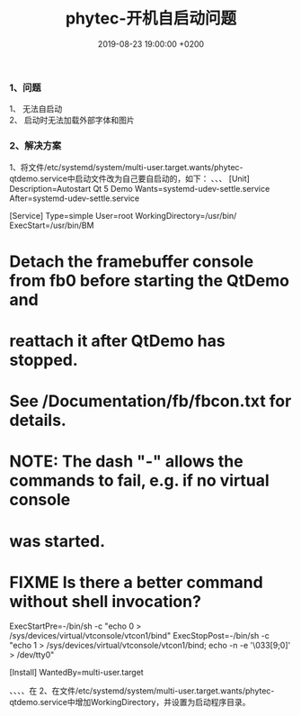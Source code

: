 ﻿---
layout: post
title:  "phytec-开机自启动问题"
date:   2019-08-23 19:00:00 +0200
categories: matlab
---

### 1、问题  
1、 无法自启动  
2、 启动时无法加载外部字体和图片

### 2、解决方案  
1、将文件/etc/systemd/system/multi-user.target.wants/phytec-qtdemo.service中启动文件改为自己要自启动的，如下：
、、、
[Unit]
Description=Autostart Qt 5 Demo
Wants=systemd-udev-settle.service
After=systemd-udev-settle.service

[Service]
Type=simple
User=root
WorkingDirectory=/usr/bin/
ExecStart=/usr/bin/BM

# Detach the framebuffer console from fb0 before starting the QtDemo and
# reattach it after QtDemo has stopped.
# See <linux>/Documentation/fb/fbcon.txt for details.
# NOTE: The dash "-" allows the commands to fail, e.g. if no virtual console
# was started.
# FIXME Is there a better command without shell invocation?
ExecStartPre=-/bin/sh -c "echo 0 > /sys/devices/virtual/vtconsole/vtcon1/bind"
ExecStopPost=-/bin/sh -c "echo 1 > /sys/devices/virtual/vtconsole/vtcon1/bind; echo -n -e '\033[9;0]' > /dev/tty0"

[Install]
WantedBy=multi-user.target

、、、、在
2、在文件/etc/systemd/system/multi-user.target.wants/phytec-qtdemo.service中增加WorkingDirectory，并设置为启动程序目录。
